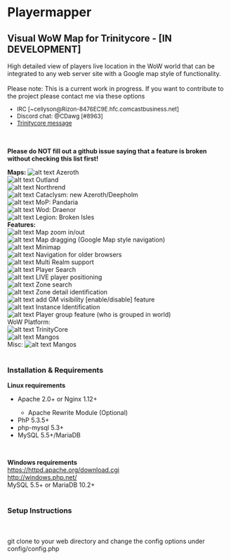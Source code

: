 <h1>Playermapper</h1>
<H2>Visual WoW Map for Trinitycore - [IN DEVELOPMENT]</H2>
High detailed view of players live location in the WoW world that can be integrated to any web server site with a Google map style of functionality.
<br>
<br>
Please note: This is a current work in progress. If you want to contribute to the project please contact me via these options
<font size="2">
<ul>
<li>IRC [~cellyson@Rizon-8476EC9E.hfc.comcastbusiness.net]</li>
<li>Discord chat: @CDawg [#8963]</li>
<li><a href="https://community.trinitycore.org/messenger/compose/?to=11159">Trinitycore message</a></li>
</ul>
</font>
<br>
<br>
<b>Please do NOT fill out a github issue saying that a feature is broken without checking this list first!</b>
<br>

<b>Maps:</b>
![alt text](https://raw.githubusercontent.com/CDawg/playermapper/master/images/c1.png) Azeroth
<br>
![alt text](https://raw.githubusercontent.com/CDawg/playermapper/master/images/c1.png) Outland
<br>
![alt text](https://raw.githubusercontent.com/CDawg/playermapper/master/images/c0.png) Northrend
<br>
![alt text](https://raw.githubusercontent.com/CDawg/playermapper/master/images/c0.png) Cataclysm: new Azeroth/Deepholm
<br>
![alt text](https://raw.githubusercontent.com/CDawg/playermapper/master/images/c0.png) MoP: Pandaria
<br>
![alt text](https://raw.githubusercontent.com/CDawg/playermapper/master/images/c0.png) Wod: Draenor
<br>
![alt text](https://raw.githubusercontent.com/CDawg/playermapper/master/images/c0.png) Legion: Broken Isles
<br>
<b>Features:</b>
<br>
![alt text](https://raw.githubusercontent.com/CDawg/playermapper/master/images/c1.png) Map zoom in/out
<br>
![alt text](https://raw.githubusercontent.com/CDawg/playermapper/master/images/c1.png) Map dragging (Google Map style navigation)
<br>
![alt text](https://raw.githubusercontent.com/CDawg/playermapper/master/images/c1.png) Minimap
<br>
![alt text](https://raw.githubusercontent.com/CDawg/playermapper/master/images/c1.png) Navigation for older browsers
<br>
![alt text](https://raw.githubusercontent.com/CDawg/playermapper/master/images/c1.png) Multi Realm support
<br>
![alt text](https://raw.githubusercontent.com/CDawg/playermapper/master/images/c1.png) Player Search
<br>
![alt text](https://raw.githubusercontent.com/CDawg/playermapper/master/images/c0.png) LIVE player positioning
<br>
![alt text](https://raw.githubusercontent.com/CDawg/playermapper/master/images/c0.png) Zone search
<br>
![alt text](https://raw.githubusercontent.com/CDawg/playermapper/master/images/c0.png) Zone detail identification
<br>
![alt text](https://raw.githubusercontent.com/CDawg/playermapper/master/images/c0.png) add GM visibility [enable/disable] feature
<br>
![alt text](https://raw.githubusercontent.com/CDawg/playermapper/master/images/c0.png) Instance Identification
<br>
![alt text](https://raw.githubusercontent.com/CDawg/playermapper/master/images/c0.png) Player group feature (who is grouped in world)
<br>
WoW Platform:
<br>
![alt text](https://raw.githubusercontent.com/CDawg/playermapper/master/images/c1.png) TrinityCore
<br>
![alt text](https://raw.githubusercontent.com/CDawg/playermapper/master/images/c0.png) Mangos
<br>
Misc:
![alt text](https://raw.githubusercontent.com/CDawg/playermapper/master/images/c0.png) Mangos
<br>
<br>
<h3>Installation & Requirements</h3>
<b>Linux requirements</b>
<ul>
<li>Apache 2.0+ or Nginx 1.12+</li>
<ul><li>Apache Rewrite Module (Optional)</li></ul>
<li>PhP 5.3.5+</li>
<li>php-mysql 5.3+</li>
<li>MySQL 5.5+/MariaDB</li>
</ul>

<br>

<b>Windows requirements</b>
<br>https://httpd.apache.org/download.cgi
<br>http://windows.php.net/
<br>MySQL 5.5+ or MariaDB 10.2+
<br>
<br>
<h3>Setup Instructions</h3>
<br>
<br>
git clone to your web directory and change the config options under config/config.php
